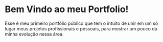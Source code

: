 # Bem Vindo ao meu Portfolio!

Esse é meu primeiro portfólio público que tem o intuito de unir em um só lugar meus projetos profissionais e pessoais, para mostrar um pouco da minha evolução nessa área. 
